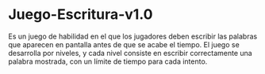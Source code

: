 # Juego-Escritura-v1.0
Es un juego de habilidad en el que los jugadores deben escribir las palabras que aparecen en pantalla antes de que se acabe el tiempo. El juego se desarrolla por niveles, y cada nivel consiste en escribir correctamente una palabra mostrada, con un límite de tiempo para cada intento. 
